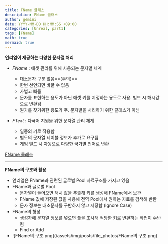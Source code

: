 ```yaml
---
title: FName 클래스
description: FName 클래스
author: gemini
date: YYYY-MM-DD HH:MM:SS +09:00
categories: [Unreal, part1]
tags: [FName]
math: true
mermaid: true
---
```


**언리얼이 제공하는 다양한 문자열 처리**
- *FName* : 애셋 관리를 위해 사용되는 문자열 체계
	- 대소문자 구분 없음==(주의)==
	- 한번 선언되면 바꿀 수 없음
	- 가볍고 빠름
	- 문자를 표현하는 용도가 아닌 애셋 키를 지정하는 용도로 사용. 빌드 시 해시값으로 변환됨
	- 뭔가를 찾기위한 용도가 주. 문자열을 처리하기 위한 클래스가 아님

- *FText* : 다국어 지원을 위한 문자열 관리 체계
	- 일종의 키로 작용함
	- 별도의 문자열 테이블 정보가 추가로 요구됨
	- 게임 빌드 시 자동으로 다양한 국가별 언어로 변환

[FName 클래스](https://bit.ly/uefnamekr)

---------------------------------------------------------

**FName의 구조와 활용**
- 언리얼은 FName과 관련된 글로벌 Pool 자료구조를 가지고 있음
- FName과 글로벌 Pool
	- 문자열이 들어오면 해시 값을 추출해 키를 생성해 FName에서 보관
	- FName 값에 저장된 값을 사용해 전역 Pool에서 원하는 자료를 검색해 반환
	- 문자 정보는 대소문자를 구반하지 않고 저장함 (Ignore Case)
- FName의 형성
	- 생성자에 문자열 정보를 넣으면 풀을 조사해 적당한 키로 변환하는 작업이 수반됨
	- Find or Add
- ![FName의 구조.png](/assets/img/posts/file_photos/FName의 구조.png)